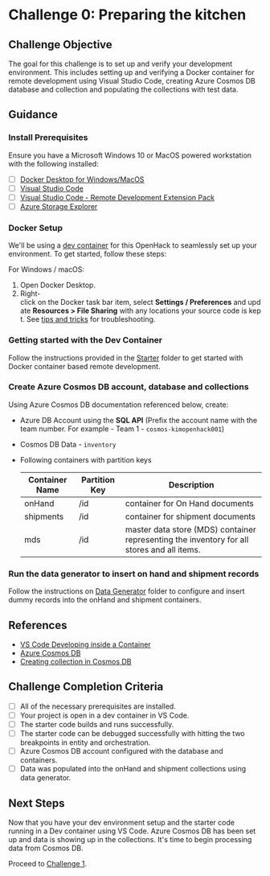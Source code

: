 # Challenge 0: Preparing the kitchen

## Challenge Objective

The goal for this challenge is to set up and verify your development environment. This includes setting up and verifying a Docker container for remote development using Visual Studio Code, creating Azure Cosmos DB database and collection and populating the collections with test data.

## Guidance

### Install Prerequisites

Ensure you have a Microsoft Windows 10 or MacOS powered workstation with the following installed:

- [ ] [Docker Desktop for Windows/MacOS](https://www.docker.com/products/docker-desktop)
- [ ] [Visual Studio Code](https://code.visualstudio.com/)
- [ ] [Visual Studio Code - Remote Development Extension Pack](https://marketplace.visualstudio.com/items?itemName=ms-vscode-remote.vscode-remote-extensionpack)
- [ ] [Azure Storage Explorer](https://azure.microsoft.com/en-us/features/storage-explorer/)

### Docker Setup

We'll be using a [dev container](https://code.visualstudio.com/docs/remote/containers) for this OpenHack to seamlessly set up your environment. To get started, follow these steps:

For Windows / macOS:

1. Open Docker Desktop.
2. Right-click on the Docker task bar item, select **Settings / Preferences** and update **Resources > File Sharing** with any locations your source code is kept. See [tips and tricks](https://code.visualstudio.com/docs/remote/troubleshooting#_container-tips) for troubleshooting.

### Getting started with the Dev Container

Follow the instructions provided in the [Starter](../starter) folder to get started with Docker container based remote development.

### Create Azure Cosmos DB account, database and collections

Using Azure Cosmos DB documentation referenced below, create:

- Azure DB Account using the **SQL API** (Prefix the account name with the team number. For example - Team 1 - `cosmos-kimopenhack001`)
- Cosmos DB Data - `inventory`
- Following containers with partition keys

    | Container Name | Partition Key | Description               |
    | -------------- | ------------  |---------------------------
    | onHand         | /id           | container for On Hand documents |
    | shipments      | /id           | container for shipment documents |
    | mds            | /id           | master data store (MDS) container representing the inventory for all stores and all items. |

### Run the data generator to insert on hand and shipment records

Follow the instructions on [Data Generator](../data-generator) folder to configure and insert dummy records into the onHand and shipment containers.

## References

- [VS Code Developing inside a Container](https://code.visualstudio.com/docs/remote/containers)
- [Azure Cosmos DB](https://azure.microsoft.com/en-us/free/cosmos-db/)
- [Creating collection in Cosmos DB](https://docs.microsoft.com/en-us/azure/cosmos-db/how-to-create-container)

## Challenge Completion Criteria

- [ ] All of the necessary prerequisites are installed.
- [ ] Your project is open in a dev container in VS Code.
- [ ] The starter code builds and runs successfully.
- [ ] The starter code can be debugged successfully with hitting the two breakpoints in entity and orchestration.
- [ ] Azure Cosmos DB account configured with the database and containers.
- [ ] Data was populated into the onHand and shipment collections using data generator.

## Next Steps

Now that you have your dev environment setup and the starter code running in a Dev container using VS Code. Azure Cosmos DB has been set up and data is showing up in the collections. It's time to begin processing data from Cosmos DB.

Proceed to [Challenge 1](challenge-001.md).
